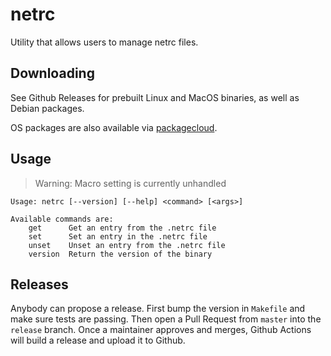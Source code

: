 # netrc

Utility that allows users to manage netrc files.

## Downloading

See Github Releases for prebuilt Linux and MacOS binaries, as well as Debian packages.

OS packages are also available via [packagecloud](https://packagecloud.io/dokku/dokku).

## Usage

> Warning: Macro setting is currently unhandled

```text
Usage: netrc [--version] [--help] <command> [<args>]

Available commands are:
    get      Get an entry from the .netrc file
    set      Set an entry in the .netrc file
    unset    Unset an entry from the .netrc file
    version  Return the version of the binary
```

## Releases

Anybody can propose a release. First bump the version in `Makefile` and make sure tests are passing. Then open a Pull Request from `master` into the `release` branch. Once a maintainer approves and merges, Github Actions will build a release and upload it to Github.
